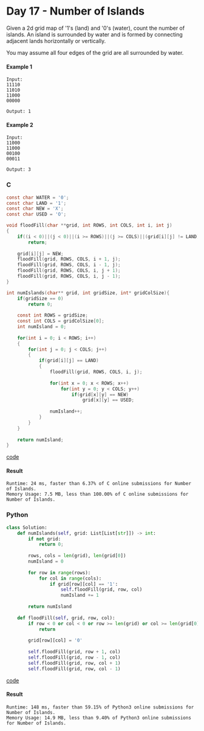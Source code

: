 # Day 17 - Number of Islands
Given a 2d grid map of '1's (land) and '0's (water), count the number of islands. An island is surrounded by water and is formed by connecting adjacent lands horizontally or vertically. 

You may assume all four edges of the grid are all surrounded by water.

#### Example 1
```
Input:
11110
11010
11000
00000

Output: 1
```

#### Example 2
```
Input:
11000
11000
00100
00011

Output: 3
```

### C
```C
const char WATER = '0';
const char LAND = '1';
const char NEW = 'X';
const char USED = 'O';

void floodFill(char **grid, int ROWS, int COLS, int i, int j)
{
    if((i < 0)||(j < 0)||(i >= ROWS)||(j >= COLS)||(grid[i][j] != LAND))
        return;
    
    grid[i][j] = NEW;
    floodFill(grid, ROWS, COLS, i + 1, j);
    floodFill(grid, ROWS, COLS, i - 1, j);
    floodFill(grid, ROWS, COLS, i, j + 1);
    floodFill(grid, ROWS, COLS, i, j - 1);
}

int numIslands(char** grid, int gridSize, int* gridColSize){
    if(gridSize == 0)
        return 0;
    
    const int ROWS = gridSize;
    const int COLS = gridColSize[0];
    int numIsland = 0;
    
    for(int i = 0; i < ROWS; i++)
    {
        for(int j = 0; j < COLS; j++)
        {
            if(grid[i][j] == LAND)
            {
                floodFill(grid, ROWS, COLS, i, j);
                
                for(int x = 0; x < ROWS; x++)
                    for(int y = 0; y < COLS; y++)
                        if(grid[x][y] == NEW)
                            grid[x][y] == USED;
                
                numIsland++;
            }
        }
    }
    
    return numIsland;
}
```
[code](C/number-of-islands.c)

#### Result
```
Runtime: 24 ms, faster than 6.37% of C online submissions for Number of Islands.
Memory Usage: 7.5 MB, less than 100.00% of C online submissions for Number of Islands.
```

### Python 
```python
class Solution:
    def numIslands(self, grid: List[List[str]]) -> int:
        if not grid:
            return 0;
        
        rows, cols = len(grid), len(grid[0])
        numIsland = 0
        
        for row in range(rows):
            for col in range(cols):
                if grid[row][col] == '1':
                    self.floodFill(grid, row, col)
                    numIsland += 1
                    
        return numIsland
    
    def floodFill(self, grid, row, col):
        if row < 0 or col < 0 or row >= len(grid) or col >= len(grid[0]) or grid[row][col] != '1':
            return 
        
        grid[row][col] = '0'
        
        self.floodFill(grid, row + 1, col)
        self.floodFill(grid, row - 1, col)
        self.floodFill(grid, row, col + 1)
        self.floodFill(grid, row, col - 1)
```
[code](Python/number-of-islands.py)

#### Result
```
Runtime: 148 ms, faster than 59.15% of Python3 online submissions for Number of Islands.
Memory Usage: 14.9 MB, less than 9.40% of Python3 online submissions for Number of Islands.
```
